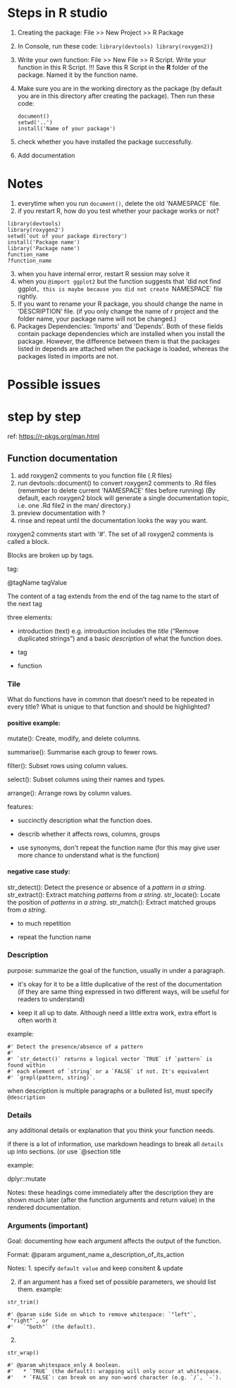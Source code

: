 # Steps in R studio

1. Creating the package: File >> New Project >> R Package

2. In Console, run these code:   ```library(devtools) library(roxygen2)}``` 
 
3. Write your own function: File >> New File >> R Script. Write your function in this R Script. !!! Save this R Script in the **R** folder of the package. Named it by the function name.
 
4. Make sure you are in the working directory as the package (by default you are in this directory after creating the package). Then run these code:
   ```
   document()
   setwd('..')
   install('Name of your package')
   ```
5. check whether you have installed the package successfully.

6. Add documentation


# Notes

1. everytime when you run `document()`, delete the old 'NAMESPACE` file.
2. if you restart R, how do you test whether your package works or not?

```
library(devtools)
library(roxygen2')
setwd('out of your package directory')
install('Package name')
library('Package name')   
function_name
?function_name
```

3. when you have internal error, restart R session may solve it
4. when you `@import ggplot2` but the function suggests that 'did not find ggplot`, this is maybe because you did not create `NAMESPACE` file rightly.  
5. If you want to rename your R package, you should change the name in ‘DESCRIPTION’ file. (if you only change the name of r project and the folder name, your package name will not be changed.)
6. Packages Dependencies: 'Imports' and 'Depends'. Both of these fields contain package dependencies which are installed when you install the package. However, the difference between them is that the packages listed in depends are attached when the package is loaded, whereas the packages listed in imports are not.

# Possible issues



# step by step

ref: https://r-pkgs.org/man.html

## Function documentation

1. add roxygen2 comments to you function file (.R files)
2. run devtools::document() to convert roxygen2 comments to .Rd files (remember to delete current 'NAMESPACE' files before running) (By default, each roxygen2 block will generate a single documentation topic, i.e. one .Rd file2 in the man/ directory.)
3. preview documentation with ?
4. rinse and repeat until the documentation looks the way you want.

roxygen2 comments start with '#'. The set of all roxygen2 comments is called a block. 

Blocks are broken up by tags.

tag: 

@tagName tagValue

The content of a tag extends from the end of the tag name to the start of the next tag 

three elements:

- introduction (text) e.g. introduction includes the *title* (“Remove duplicated strings”) and a basic *description* of what the function does.

- tag

- function 


### Tile 

What do functions have in common that doesn’t need to be repeated in every title? What is unique to that function and should be highlighted?

#### positive example:

mutate(): Create, modify, and delete columns.

summarise(): Summarise each group to fewer rows.

filter(): Subset rows using column values.

select(): Subset columns using their names and types.

arrange(): Arrange rows by column values.


features:

- succinctly description what the function does.

- describ whether it affects rows, columns, groups

- use synonyms, don't repeat the function name (for this may give user more chance to understand what is the function) 

#### negative case study:

str_detect(): Detect the presence or absence of a _pattern_ in _a string_.
str_extract(): Extract matching _patterns_ from _a string_.
str_locate(): Locate the position of _patterns_ in _a string_.
str_match(): Extract matched groups from _a string_.

- to much repetition

- repeat the function name 

### Description

purpose:  summarize the goal of the function, usually in under a paragraph. 

- it's okay for it to be a little duplicative of the rest of the documentation (if they are same thing expressed in two different ways, will be useful for readers to understand)

- keep it all up to date. Although need a little extra work, extra effort is often worth it


example:

```
#' Detect the presence/absence of a pattern
#'
#' `str_detect()` returns a logical vector `TRUE` if `pattern` is found within
#' each element of `string` or a `FALSE` if not. It's equivalent
#' `grepl(pattern, string)`.
```

when description is multiple paragraphs or a bulleted list, must specify `@description`

### Details

any additional details or explanation that you think your function needs.

if there is a lot of information, use markdown headings to break all `details` up into sections.  (or use `@section title

example:

dplyr::mutate

Notes: these headings come immediately after the description they are shown much later (after the function arguments and return value) in the rendered documentation.

### Arguments (important)

Goal: documenting how each argument affects the output of the function.

Format: @param argument_name a_description_of_its_action

Notes: 1. specify `default value` and keep consitent & update 

2. if an argument has a fixed set of possible parameters, we should list them. 
example:

`str_trim()`

```
#' @param side Side on which to remove whitespace: `"left"`, `"right"`, or
#'   `"both"` (the default).
```

2. 

`str_wrap()`

```
#' @param whitespace_only A boolean.
#'   * `TRUE` (the default): wrapping will only occur at whitespace.
#'   * `FALSE`: can break on any non-word character (e.g. `/`, `-`).
```




